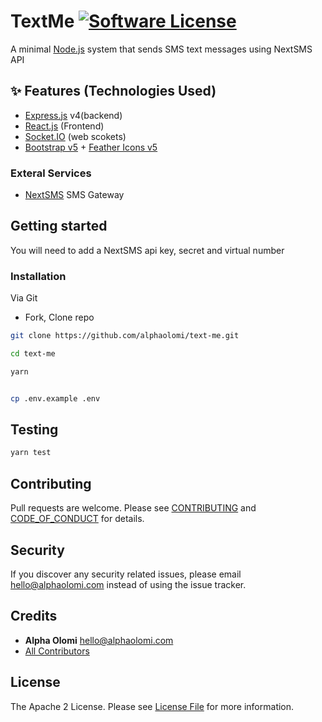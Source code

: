 # TextMe [![Software License][ico-license]](LICENSE)

A minimal [Node.js](#) system that sends SMS text messages using NextSMS API

## ✨ Features (Technologies Used)

- [Express.js](#) v4(backend)
- [React.js](#) (Frontend)
- [Socket.IO](#) (web scokets)
- [Bootstrap v5](#) + [Feather Icons v5](#)

### Exteral Services

- [NextSMS]() SMS Gateway

## Getting started

You will need to add a NextSMS api key, secret and virtual number

### Installation

Via Git

- Fork, Clone repo

```bash
git clone https://github.com/alphaolomi/text-me.git

cd text-me

yarn


cp .env.example .env
```

## Testing

```bash
yarn test
```

## Contributing

Pull requests are welcome. Please see [CONTRIBUTING](./.github/CONTRIBUTING.md) and [CODE_OF_CONDUCT](./.github/CODE_OF_CONDUCT.md) for details.

## Security

If you discover any security related issues, please email [hello@alphaolomi.com](mailto:hello@alphaolomi.com) instead of using the issue tracker.

## Credits

- **Alpha Olomi** [hello@alphaolomi.com](hello@alphaolomi.com)
- [All Contributors][link-contributors]

## License

The Apache 2 License. Please see [License File](LICENSE) for more information.

[ico-license]: https://img.shields.io/badge/license-Apache2-brightgreen.svg?style=flat-square
[ico-travis]: https://img.shields.io/travis/alphaolomi/wazo/master.svg?style=flat-square
[link-travis]: https://travis-ci.org/alphaolomi/text-me
[link-author]: https://github.com/alphaolomi
[link-contributors]: ../../contributors
